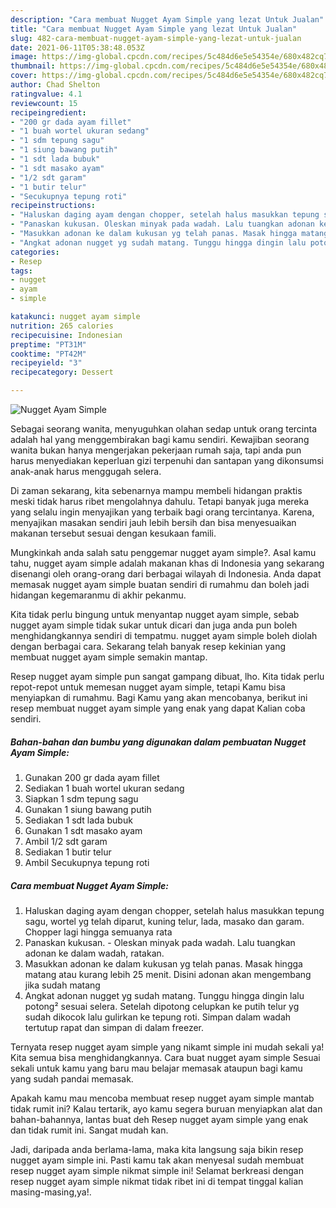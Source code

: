 ```yaml
---
description: "Cara membuat Nugget Ayam Simple yang lezat Untuk Jualan"
title: "Cara membuat Nugget Ayam Simple yang lezat Untuk Jualan"
slug: 482-cara-membuat-nugget-ayam-simple-yang-lezat-untuk-jualan
date: 2021-06-11T05:38:48.053Z
image: https://img-global.cpcdn.com/recipes/5c484d6e5e54354e/680x482cq70/nugget-ayam-simple-foto-resep-utama.jpg
thumbnail: https://img-global.cpcdn.com/recipes/5c484d6e5e54354e/680x482cq70/nugget-ayam-simple-foto-resep-utama.jpg
cover: https://img-global.cpcdn.com/recipes/5c484d6e5e54354e/680x482cq70/nugget-ayam-simple-foto-resep-utama.jpg
author: Chad Shelton
ratingvalue: 4.1
reviewcount: 15
recipeingredient:
- "200 gr dada ayam fillet"
- "1 buah wortel ukuran sedang"
- "1 sdm tepung sagu"
- "1 siung bawang putih"
- "1 sdt lada bubuk"
- "1 sdt masako ayam"
- "1/2 sdt garam"
- "1 butir telur"
- "Secukupnya tepung roti"
recipeinstructions:
- "Haluskan daging ayam dengan chopper, setelah halus masukkan tepung sagu, wortel yg telah diparut, kuning telur, lada, masako dan garam. Chopper lagi hingga semuanya rata"
- "Panaskan kukusan. Oleskan minyak pada wadah. Lalu tuangkan adonan ke dalam wadah, ratakan."
- "Masukkan adonan ke dalam kukusan yg telah panas. Masak hingga matang atau kurang lebih 25 menit. Disini adonan akan mengembang jika sudah matang"
- "Angkat adonan nugget yg sudah matang. Tunggu hingga dingin lalu potong² sesuai selera. Setelah dipotong celupkan ke putih telur yg sudah dikocok lalu gulirkan ke tepung roti. Simpan dalam wadah tertutup rapat dan simpan di dalam freezer."
categories:
- Resep
tags:
- nugget
- ayam
- simple

katakunci: nugget ayam simple 
nutrition: 265 calories
recipecuisine: Indonesian
preptime: "PT31M"
cooktime: "PT42M"
recipeyield: "3"
recipecategory: Dessert

---
```



![Nugget Ayam Simple](https://img-global.cpcdn.com/recipes/5c484d6e5e54354e/680x482cq70/nugget-ayam-simple-foto-resep-utama.jpg)

Sebagai seorang wanita, menyuguhkan olahan sedap untuk orang tercinta adalah hal yang menggembirakan bagi kamu sendiri. Kewajiban seorang  wanita bukan hanya mengerjakan pekerjaan rumah saja, tapi anda pun harus menyediakan keperluan gizi terpenuhi dan santapan yang dikonsumsi anak-anak harus menggugah selera.

Di zaman  sekarang, kita sebenarnya mampu membeli hidangan praktis meski tidak harus ribet mengolahnya dahulu. Tetapi banyak juga mereka yang selalu ingin menyajikan yang terbaik bagi orang tercintanya. Karena, menyajikan masakan sendiri jauh lebih bersih dan bisa menyesuaikan makanan tersebut sesuai dengan kesukaan famili. 



Mungkinkah anda salah satu penggemar nugget ayam simple?. Asal kamu tahu, nugget ayam simple adalah makanan khas di Indonesia yang sekarang disenangi oleh orang-orang dari berbagai wilayah di Indonesia. Anda dapat memasak nugget ayam simple buatan sendiri di rumahmu dan boleh jadi hidangan kegemaranmu di akhir pekanmu.

Kita tidak perlu bingung untuk menyantap nugget ayam simple, sebab nugget ayam simple tidak sukar untuk dicari dan juga anda pun boleh menghidangkannya sendiri di tempatmu. nugget ayam simple boleh diolah dengan berbagai cara. Sekarang telah banyak resep kekinian yang membuat nugget ayam simple semakin mantap.

Resep nugget ayam simple pun sangat gampang dibuat, lho. Kita tidak perlu repot-repot untuk memesan nugget ayam simple, tetapi Kamu bisa menyiapkan di rumahmu. Bagi Kamu yang akan mencobanya, berikut ini resep membuat nugget ayam simple yang enak yang dapat Kalian coba sendiri.

<!--inarticleads1-->

##### Bahan-bahan dan bumbu yang digunakan dalam pembuatan Nugget Ayam Simple:

1. Gunakan 200 gr dada ayam fillet
1. Sediakan 1 buah wortel ukuran sedang
1. Siapkan 1 sdm tepung sagu
1. Gunakan 1 siung bawang putih
1. Sediakan 1 sdt lada bubuk
1. Gunakan 1 sdt masako ayam
1. Ambil 1/2 sdt garam
1. Sediakan 1 butir telur
1. Ambil Secukupnya tepung roti




<!--inarticleads2-->

##### Cara membuat Nugget Ayam Simple:

1. Haluskan daging ayam dengan chopper, setelah halus masukkan tepung sagu, wortel yg telah diparut, kuning telur, lada, masako dan garam. Chopper lagi hingga semuanya rata
1. Panaskan kukusan. - Oleskan minyak pada wadah. Lalu tuangkan adonan ke dalam wadah, ratakan.
1. Masukkan adonan ke dalam kukusan yg telah panas. Masak hingga matang atau kurang lebih 25 menit. Disini adonan akan mengembang jika sudah matang
1. Angkat adonan nugget yg sudah matang. Tunggu hingga dingin lalu potong² sesuai selera. Setelah dipotong celupkan ke putih telur yg sudah dikocok lalu gulirkan ke tepung roti. Simpan dalam wadah tertutup rapat dan simpan di dalam freezer.




Ternyata resep nugget ayam simple yang nikamt simple ini mudah sekali ya! Kita semua bisa menghidangkannya. Cara buat nugget ayam simple Sesuai sekali untuk kamu yang baru mau belajar memasak ataupun bagi kamu yang sudah pandai memasak.

Apakah kamu mau mencoba membuat resep nugget ayam simple mantab tidak rumit ini? Kalau tertarik, ayo kamu segera buruan menyiapkan alat dan bahan-bahannya, lantas buat deh Resep nugget ayam simple yang enak dan tidak rumit ini. Sangat mudah kan. 

Jadi, daripada anda berlama-lama, maka kita langsung saja bikin resep nugget ayam simple ini. Pasti kamu tak akan menyesal sudah membuat resep nugget ayam simple nikmat simple ini! Selamat berkreasi dengan resep nugget ayam simple nikmat tidak ribet ini di tempat tinggal kalian masing-masing,ya!.

